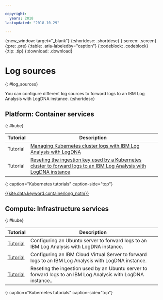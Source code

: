 ```yaml
---

copyright:
  years: 2018
lastupdated: "2018-10-29"

---
```


{:new_window: target="_blank"}
{:shortdesc: .shortdesc}
{:screen: .screen}
{:pre: .pre}
{:table: .aria-labeledby="caption"}
{:codeblock: .codeblock}
{:tip: .tip}
{:download: .download}

# Log sources
{: #log_sources}

You can configure different log sources to forward logs to an IBM Log Analysis with LogDNA instance.
{:shortdesc}

## Platform: Container services
{: #kube}

| Tutorial      | Description |
|---------------|-------------|
| Tutorial | [Managing Kubernetes cluster logs with IBM Log Analysis with LogDNA](/docs/services/Log-Analysis-with-LogDNA/tutorials/kube.html#kube)| 
| Tutorial | [Reseting the ingestion key used by a Kubernetes cluster to forward logs to an IBM Log Analysis with LogDNA instance](/docs/services/Log-Analysis-with-LogDNA/tutorials/kube_reset_ingestion.html#kube_reset) | 
{: caption="Kubernetes tutorials" caption-side="top"} 

[{{site.data.keyword.containerlong_notm}}](/docs/containers/container_index.html#container_index)


## Compute: Infrastructure services 
{: #kube}

| Tutorial      | Description |
|---------------|-------------|
| [Tutorial ]() | Configuring an Ubuntu server to forward logs to an IBM Log Analysis with LogDNA instance. | 
| [Tutorial ]() | Configuring an IBM Cloud Virtual Server to forward logs to an IBM Log Analysis with LogDNA instance. |
| [Tutorial ]() | Reseting the ingestion used by an Ubuntu server to forward logs to an IBM Log Analysis with LogDNA instance.. | 
{: caption="Kubernetes tutorials" caption-side="top"} 